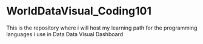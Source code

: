 # WorldDataVisual_Coding101
This is the repository where i will host my learning path for the programming languages i use in Data Data Visual Dashboard 
